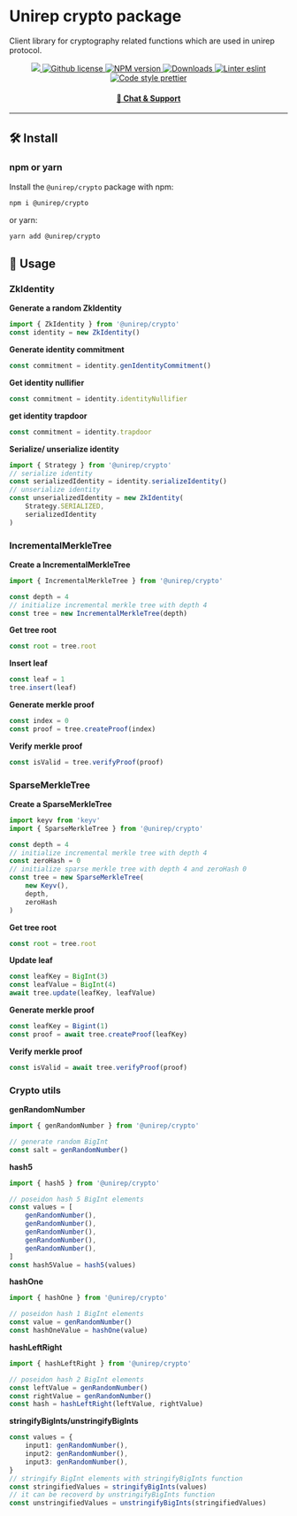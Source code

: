 # Unirep crypto package

Client library for cryptography related functions which are used in unirep protocol.

<p align="center">
    <a href="https://github.com/unirep/unirep">
        <img src="https://img.shields.io/badge/project-unirep-blue.svg?style=flat-square">
    </a>
    <a href="https://github.com/unirep/unirep/blob/master/LICENSE">
        <img alt="Github license" src="https://img.shields.io/github/license/unirep/unirep.svg?style=flat-square">
    </a>
    <a href="https://www.npmjs.com/package/@unirep/crypto">
        <img alt="NPM version" src="https://img.shields.io/npm/v/@unirep/crypto?style=flat-square" />
    </a>
    <a href="https://npmjs.org/package/@unirep/crypto">
        <img alt="Downloads" src="https://img.shields.io/npm/dm/@unirep/crypto.svg?style=flat-square" />
    </a>
    <a href="https://eslint.org/">
        <img alt="Linter eslint" src="https://img.shields.io/badge/linter-eslint-8080f2?style=flat-square&logo=eslint" />
    </a>
    <a href="https://prettier.io/">
        <img alt="Code style prettier" src="https://img.shields.io/badge/code%20style-prettier-f8bc45?style=flat-square&logo=prettier" />
    </a>
</p>

<div align="center">
    <h4>
        <a href="https://discord.gg/VzMMDJmYc5">
            🤖 Chat &amp; Support
        </a>
    </h4>
</div>

---

## 🛠 Install

### npm or yarn

Install the `@unirep/crypto` package with npm:

```bash
npm i @unirep/crypto
```

or yarn:

```bash
yarn add @unirep/crypto
```

## 📔 Usage

### ZkIdentity

**Generate a random ZkIdentity**
```typescript
import { ZkIdentity } from '@unirep/crypto'
const identity = new ZkIdentity()
```

**Generate identity commitment**
```typescript
const commitment = identity.genIdentityCommitment()
```

**Get identity nullifier**
```typescript
const commitment = identity.identityNullifier
```

**get identity trapdoor**
```typescript
const commitment = identity.trapdoor
```
**Serialize/ unserialize identity**

```typescript
import { Strategy } from '@unirep/crypto'
// serialize identity
const serializedIdentity = identity.serializeIdentity()
// unserialize identity
const unserializedIdentity = new ZkIdentity(
    Strategy.SERIALIZED,
    serializedIdentity
)
```

### IncrementalMerkleTree

**Create a IncrementalMerkleTree**
```typescript
import { IncrementalMerkleTree } from '@unirep/crypto'

const depth = 4
// initialize incremental merkle tree with depth 4
const tree = new IncrementalMerkleTree(depth)
```

**Get tree root**
```typescript
const root = tree.root
```

**Insert leaf**
```typescript
const leaf = 1
tree.insert(leaf)
```

**Generate merkle proof**
```typescript
const index = 0
const proof = tree.createProof(index)
```

**Verify merkle proof**
```typescript
const isValid = tree.verifyProof(proof)
```

### SparseMerkleTree

**Create a SparseMerkleTree**
```typescript
import keyv from 'keyv'
import { SparseMerkleTree } from '@unirep/crypto'

const depth = 4
// initialize incremental merkle tree with depth 4
const zeroHash = 0
// initialize sparse merkle tree with depth 4 and zeroHash 0
const tree = new SparseMerkleTree(
    new Keyv(), 
    depth, 
    zeroHash
)
```

**Get tree root**
```typescript
const root = tree.root
```

**Update leaf**
```typescript
const leafKey = BigInt(3)
const leafValue = BigInt(4)
await tree.update(leafKey, leafValue)
```

**Generate merkle proof**
```typescript
const leafKey = Bigint(1)
const proof = await tree.createProof(leafKey)
```

**Verify merkle proof**
```typescript
const isValid = await tree.verifyProof(proof)
```

### Crypto utils

**genRandomNumber**
```typescript
import { genRandomNumber } from '@unirep/crypto'

// generate random BigInt
const salt = genRandomNumber()
```

**hash5**

```typescript
import { hash5 } from '@unirep/crypto'

// poseidon hash 5 BigInt elements
const values = [
    genRandomNumber(),
    genRandomNumber(),
    genRandomNumber(),
    genRandomNumber(),
    genRandomNumber(),
]
const hash5Value = hash5(values)
```
**hashOne**
```typescript
import { hashOne } from '@unirep/crypto'

// poseidon hash 1 BigInt elements
const value = genRandomNumber()
const hashOneValue = hashOne(value)
```
**hashLeftRight**
```typescript
import { hashLeftRight } from '@unirep/crypto'

// poseidon hash 2 BigInt elements
const leftValue = genRandomNumber()
const rightValue = genRandomNumber()
const hash = hashLeftRight(leftValue, rightValue)
```
**stringifyBigInts/unstringifyBigInts**
```typescript
const values = {
    input1: genRandomNumber(),
    input2: genRandomNumber(),
    input3: genRandomNumber(),
}
// stringify BigInt elements with stringifyBigInts function
const stringifiedValues = stringifyBigInts(values)
// it can be recoverd by unstringifyBigInts function
const unstringifiedValues = unstringifyBigInts(stringifiedValues)
```